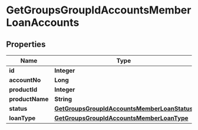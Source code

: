 

# GetGroupsGroupIdAccountsMemberLoanAccounts

## Properties

Name | Type | Description | Notes
------------ | ------------- | ------------- | -------------
**id** | **Integer** |  |  [optional]
**accountNo** | **Long** |  |  [optional]
**productId** | **Integer** |  |  [optional]
**productName** | **String** |  |  [optional]
**status** | [**GetGroupsGroupIdAccountsMemberLoanStatus**](GetGroupsGroupIdAccountsMemberLoanStatus.md) |  |  [optional]
**loanType** | [**GetGroupsGroupIdAccountsMemberLoanType**](GetGroupsGroupIdAccountsMemberLoanType.md) |  |  [optional]



